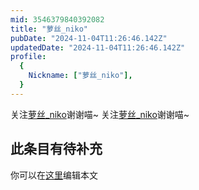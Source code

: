 ```yaml
---
mid: 3546379840392082
title: "萝丝_niko"
pubDate: "2024-11-04T11:26:46.142Z"
updatedDate: "2024-11-04T11:26:46.142Z"
profile:
  {
    Nickname: ["萝丝_niko"],
  }
---
```


关注[萝丝_niko](https://space.bilibili.com/3546379840392082)谢谢喵~ 关注[萝丝_niko](https://space.bilibili.com/3546379840392082)谢谢喵~

## 此条目有待补充
你可以在[这里](https://github.com/Yuhanawa/VTuber.ICU/edit/master/src/content/v/萝丝_niko/index.md)编辑本文
